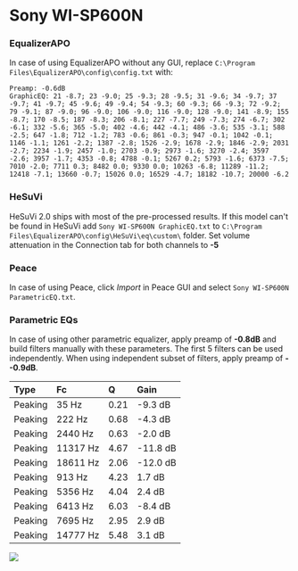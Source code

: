 # Sony WI-SP600N

### EqualizerAPO
In case of using EqualizerAPO without any GUI, replace `C:\Program Files\EqualizerAPO\config\config.txt`
with:
```
Preamp: -0.6dB
GraphicEQ: 21 -8.7; 23 -9.0; 25 -9.3; 28 -9.5; 31 -9.6; 34 -9.7; 37 -9.7; 41 -9.7; 45 -9.6; 49 -9.4; 54 -9.3; 60 -9.3; 66 -9.3; 72 -9.2; 79 -9.1; 87 -9.0; 96 -9.0; 106 -9.0; 116 -9.0; 128 -9.0; 141 -8.9; 155 -8.7; 170 -8.5; 187 -8.3; 206 -8.1; 227 -7.7; 249 -7.3; 274 -6.7; 302 -6.1; 332 -5.6; 365 -5.0; 402 -4.6; 442 -4.1; 486 -3.6; 535 -3.1; 588 -2.5; 647 -1.8; 712 -1.2; 783 -0.6; 861 -0.3; 947 -0.1; 1042 -0.1; 1146 -1.1; 1261 -2.2; 1387 -2.8; 1526 -2.9; 1678 -2.9; 1846 -2.9; 2031 -2.7; 2234 -1.9; 2457 -1.0; 2703 -0.9; 2973 -1.6; 3270 -2.4; 3597 -2.6; 3957 -1.7; 4353 -0.8; 4788 -0.1; 5267 0.2; 5793 -1.6; 6373 -7.5; 7010 -2.0; 7711 0.3; 8482 0.0; 9330 0.0; 10263 -6.8; 11289 -11.2; 12418 -7.1; 13660 -0.7; 15026 0.0; 16529 -4.7; 18182 -10.7; 20000 -6.2
```

### HeSuVi
HeSuVi 2.0 ships with most of the pre-processed results. If this model can't be found in HeSuVi add
`Sony WI-SP600N GraphicEQ.txt` to `C:\Program Files\EqualizerAPO\config\HeSuVi\eq\custom\` folder.
Set volume attenuation in the Connection tab for both channels to **-5**

### Peace
In case of using Peace, click *Import* in Peace GUI and select `Sony WI-SP600N ParametricEQ.txt`.

### Parametric EQs
In case of using other parametric equalizer, apply preamp of **-0.8dB** and build filters manually
with these parameters. The first 5 filters can be used independently.
When using independent subset of filters, apply preamp of **--0.9dB**.

| Type    | Fc       |    Q | Gain     |
|:--------|:---------|:-----|:---------|
| Peaking | 35 Hz    | 0.21 | -9.3 dB  |
| Peaking | 222 Hz   | 0.68 | -4.3 dB  |
| Peaking | 2440 Hz  | 0.63 | -2.0 dB  |
| Peaking | 11317 Hz | 4.67 | -11.8 dB |
| Peaking | 18611 Hz | 2.06 | -12.0 dB |
| Peaking | 913 Hz   | 4.23 | 1.7 dB   |
| Peaking | 5356 Hz  | 4.04 | 2.4 dB   |
| Peaking | 6413 Hz  | 6.03 | -8.4 dB  |
| Peaking | 7695 Hz  | 2.95 | 2.9 dB   |
| Peaking | 14777 Hz | 5.48 | 3.1 dB   |

![](https://raw.githubusercontent.com/jaakkopasanen/AutoEq/master/results/rtings/avg/Sony%20WI-SP600N/Sony%20WI-SP600N.png)
